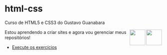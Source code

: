 # html-css
 Curso de HTML5 e CSS3 do Gustavo Guanabara

<img align="right" width="50" src="https://pedromelojr.github.io/html-css/exercicios/ex003/imagens/html5.png" alt="">
<img align="right" width="50" src="https://pedromelojr.github.io/html-css/exercicios/ex003/imagens/css3.png" atl="">

 Estou aprendendo a criar sites e agora vou gerenciar meus repositórios! 

* [Execute os exercícios](https://pedromelojr.github.io/html-css/exercicios/index.html)
